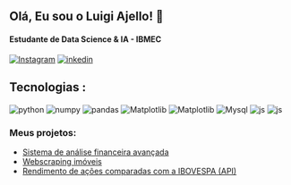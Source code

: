 
## Olá, Eu sou o Luigi Ajello! 👋 
#### Estudante de Data Science & IA - IBMEC


[![Instagram](https://img.shields.io/badge/Instagram-E4405F?style=for-the-badge&logo=instagram&logoColor=white)](https://www.instagram.com/_.luigi05/?next=%2F&hl=pt-br)
[![inkedin](https://img.shields.io/badge/LinkedIn-0077B5?style=for-the-badge&logo=linkedin&logoColor=white)](https://www.linkedin.com/in/luigi-pedroso-ajello-346934278/)


## Tecnologias :
<div style="display: inline_block">
  <img align="center" alt="python" src="https://img.shields.io/badge/Python-3776AB?style=for-the-badge&logo=python&logoColor=white" />
  <img align="center" alt="numpy" src="https://img.shields.io/badge/numpy-%23013243.svg?style=for-the-badge&logo=numpy&logoColor=white" />
  <img align="center" alt="pandas" src="https://img.shields.io/badge/pandas-%23150458.svg?style=for-the-badge&logo=pandas&logoColor=white" />
  <img align="center" alt="Matplotlib" src="https://img.shields.io/badge/Matplotlib-%23ffffff.svg?style=for-the-badge&logo=Matplotlib&logoColor=black" />
  <img align="center" alt="Matplotlib" src="https://img.shields.io/badge/Streamlit-%23FE4B4B.svg?style=for-the-badge&logo=streamlit&logoColor=white" />
 <img align="center" alt="Mysql" src="https://img.shields.io/badge/mysql-4479A1.svg?style=for-the-badge&logo=mysql&logoColor=white" />
<img align="center" alt="js" src="https://img.shields.io/badge/GIT-E44C30?style=for-the-badge&logo=git&logoColor=white" />
<img align="center" alt="js" src="https://img.shields.io/badge/Mac_OS-20232A?logo=apple&logoColor=white&style=for-the-badge" />

 ### Meus projetos:
- [Sistema de análise financeira avançada](https://github.com/LuigiAjello/DashboardcomStreamlitAP2)<br/>
- [Webscraping imóveis](https://github.com/LuigiAjello/WebScrapingImoveis)<br/>
- [Rendimento de ações comparadas com a IBOVESPA (API)](https://github.com/LuigiAjello/RendimentoAcoes)<br/>
